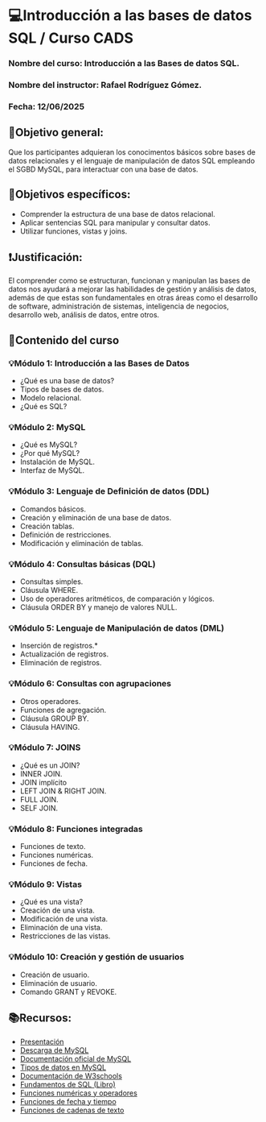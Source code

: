 # 💻Introducción a las bases de datos SQL / Curso CADS

### Nombre del curso: Introducción a las Bases de datos SQL.

### Nombre del instructor: Rafael Rodríguez Gómez.

### Fecha: 12/06/2025

## 📍Objetivo general:

Que los participantes adquieran los conocimentos básicos sobre bases de datos relacionales y el lenguaje de manipulación de datos SQL empleando el SGBD MySQL, para interactuar con una base de datos.

## 📌Objetivos específicos:

* Comprender la estructura de una base de datos relacional.
* Aplicar sentencias SQL para manipular y consultar datos.
* Utilizar funciones, vistas y joins.

## ❗Justificación:

El comprender como se estructuran, funcionan y manipulan las bases de datos nos ayudará a mejorar las habilidades de gestión y análisis de datos, además de que estas son fundamentales en otras áreas como el desarrollo de software, administración de sistemas, inteligencia de negocios, desarrollo web, análisis de datos, entre otros.

## 📃Contenido del curso

### 💡Módulo 1: Introducción a las Bases de Datos

* ¿Qué es una base de datos?
* Tipos de bases de datos.
* Modelo relacional.
* ¿Qué es SQL?

### 💡Módulo 2: MySQL

* ¿Qué es MySQL?
* ¿Por qué MySQL?
* Instalación de MySQL.
* Interfaz de MySQL.

### 💡Módulo 3: Lenguaje de Definición de datos (DDL)

* Comandos básicos.
* Creación y eliminación de una base de datos.
* Creación tablas.
* Definición de restricciones.
* Modificación y eliminación de tablas.

### 💡Módulo 4: Consultas básicas (DQL)

* Consultas simples.
* Cláusula WHERE.
* Uso de operadores aritméticos, de comparación y lógicos.
* Cláusula ORDER BY y manejo de valores NULL.

### 💡Módulo 5: Lenguaje de Manipulación de datos (DML)

* Inserción de registros.\*
* Actualización de registros.
* Eliminación de registros.

### 💡Módulo 6: Consultas con agrupaciones

* Otros operadores.
* Funciones de agregación.
* Cláusula GROUP BY.
* Cláusula HAVING.

### 💡Módulo 7: JOINS

* ¿Qué es un JOIN?
* INNER JOIN.
* JOIN implícito
* LEFT JOIN \& RIGHT JOIN.
* FULL JOIN.
* SELF JOIN.

### 💡Módulo 8: Funciones integradas

* Funciones de texto.
* Funciones numéricas.
* Funciones de fecha.

### 💡Módulo 9: Vistas

* ¿Qué es una vista?
* Creación de una vista.
* Modificación de una vista.
* Eliminación de una vista.
* Restricciones de las vistas.

### 💡Módulo 10: Creación y gestión de usuarios

* Creación de usuario.
* Eliminación de usuario.
* Comando GRANT y REVOKE.

## 📚Recursos:

* [Presentación](https://www.canva.com/design/DAGqb1HtTN8/7ZqtL04n85Wt5lXDg9Vocw/edit?utm_content=DAGqb1HtTN8&utm_campaign=designshare&utm_medium=link2&utm_source=sharebutton)
* [Descarga de MySQL](https://dev.mysql.com/downloads/installer/)
* [Documentación oficial de MySQL](https://dev.mysql.com/doc/)
* [Tipos de datos en MySQL](https://dev.mysql.com/doc/refman/8.4/en/data-types.html)
* [Documentación de W3schools](https://www.w3schools.com/MySQL/default.asp)
* [Fundamentos de SQL (Libro)](https://pedrobeltrancanessa-biblioteca.weebly.com/uploads/1/2/4/0/12405072/fundamentos_de_sql_3edi_oppel.pdf)
* [Funciones numéricas y operadores](https://dev.mysql.com/doc/refman/8.4/en/numeric-functions.html)
* [Funciones de fecha y tiempo](https://dev.mysql.com/doc/refman/8.4/en/date-and-time-functions.html)
* [Funciones de cadenas de texto](https://dev.mysql.com/doc/refman/8.4/en/string-functions.html)
